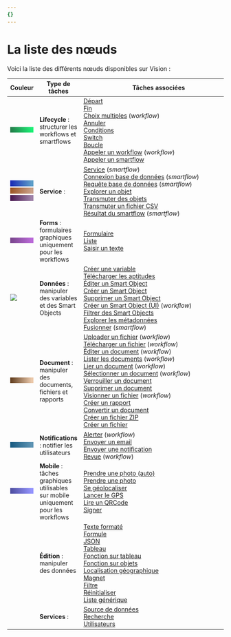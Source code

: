 ```yaml
---
{}
---
```

   
# La liste des nœuds   
   
Voici la liste des différents nœuds disponibles sur Vision :   
   
| Couleur                                                                      | Type de tâches                                                                      | <div style="width: 350px">Tâches associées</div>                                                                                                                                                                                                                                                                                                                                                                                                                                                                                                                                                                                                                                                                                                                                                              |   
| ---------------------------------------------------------------------------- | ----------------------------------------------------------------------------------- | ------------------------------------------------------------------------------------------------------------------------------------------------------------------------------------------------------------------------------------------------------------------------------------------------------------------------------------------------------------------------------------------------------------------------------------------------------------------------------------------------------------------------------------------------------------------------------------------------------------------------------------------------------------------------------------------------------------------------------------------------------------------------------------------------------------- |   
| ![](../_assets/images/workflows/lifecycle_color.png)                                                     | **Lifecycle** : structurer les workflows et smartflows                              | [Départ](../R%C3%A9f%C3%A9rences%20des%20noeuds/D%C3%89PART.md)<br />[Fin](../R%C3%A9f%C3%A9rences%20des%20noeuds/FIN.md)<br />[Choix multiples](../R%C3%A9f%C3%A9rences%20des%20noeuds/Choix%20multiple.md) (_workflow_)<br />[Annuler](../R%C3%A9f%C3%A9rences%20des%20noeuds/Annuler.md)<br />[Conditions](../R%C3%A9f%C3%A9rences%20des%20noeuds/Conditions.md)<br />[Switch](../R%C3%A9f%C3%A9rences%20des%20noeuds/Switch.md)<br />[Boucle](../R%C3%A9f%C3%A9rences%20des%20noeuds/Boucle.md)<br />[Appeler un workflow](../R%C3%A9f%C3%A9rences%20des%20noeuds/Appeler%20un%20workflow.md) (_workflow_)<br />[Appeler un smartflow](../R%C3%A9f%C3%A9rences%20des%20noeuds/Appeler%20un%20smartflow.md)                                                                                                                                                                                                                                                                                                                                                                                                                                                                                               |   
| ![](../_assets/images/workflows/service_color.png) ![](../_assets/images/workflows/service_color%20%281%29.png) ![](../_assets/images/workflows/service_color%20%282%29.png) | **Service** :                                                                       | [Service](../R%C3%A9f%C3%A9rences%20des%20noeuds/Service.md) (_smartflow_)<br />[Connexion base de données](../R%C3%A9f%C3%A9rences%20des%20noeuds/Connexion%20base%20de%20donn%C3%A9es.md) (_smartflow_)<br />[Requête base de données](../R%C3%A9f%C3%A9rences%20des%20noeuds/Requ%C3%AAte%20base%20de%20donn%C3%A9es.md) (_smartflow_)<br />[Explorer un objet](../R%C3%A9f%C3%A9rences%20des%20noeuds/Explorer%20un%20objet.md)<br />[Transmuter des objets](../R%C3%A9f%C3%A9rences%20des%20noeuds/Transmuter%20des%20objets.md)<br />[Transmuter un fichier CSV](../R%C3%A9f%C3%A9rences%20des%20noeuds/Transmuter%20un%20fichier%20CSV.md)<br />[Résultat du smartflow](../R%C3%A9f%C3%A9rences%20des%20noeuds/R%C3%A9sultat%20du%20smartflow.md) (_smartflow_)                                                                                                                                                                                                                                                                                                                                                                  |   
| ![](../_assets/images/workflows/Forms_color.png)                                                         | **Forms** : formulaires graphiques uniquement pour les workflows                    | [Formulaire](../R%C3%A9f%C3%A9rences%20des%20noeuds/Formulaire.md)<br />[Liste](../R%C3%A9f%C3%A9rences%20des%20noeuds/Liste.md)<br />[Saisir un texte](../R%C3%A9f%C3%A9rences%20des%20noeuds/Saisir%20un%20texte.md)                                                                                                                                                                                                                                                                                                                                                                                                                                                                                                                                                                                                                                                                                                                      |   
| ![](../_assets/images/workflows/donn%C3%A9es_color.png)                                                       | **Données** : manipuler des variables et des Smart Objects                          | [Créer une variable](../R%C3%A9f%C3%A9rences%20des%20noeuds/Cr%C3%A9er%20une%20variable.md)<br />[Télécharger les aptitudes](../R%C3%A9f%C3%A9rences%20des%20noeuds/T%C3%A9l%C3%A9charger%20les%20aptitudes.md)<br />[Éditer un Smart Object](../R%C3%A9f%C3%A9rences%20des%20noeuds/Editer%20un%20Smart%20Object.md)<br />[Créer un Smart Object](../R%C3%A9f%C3%A9rences%20des%20noeuds/Cr%C3%A9er%20un%20Smart%20Object.md)<br />[Supprimer un Smart Object](../R%C3%A9f%C3%A9rences%20des%20noeuds/Supprimer%20un%20Smart%20Object.md)<br />[Créer un Smart Object (UI)](Créer%20un%20Smart%20Object%20(UI)) (_workflow_)<br />[Filtrer des Smart Objects](../R%C3%A9f%C3%A9rences%20des%20noeuds/Filtrer%20des%20Smart%20Objects.md)<br />[Explorer les métadonnées](../R%C3%A9f%C3%A9rences%20des%20noeuds/Explorer%20les%20m%C3%A9tadonn%C3%A9es.md)<br />[Fusionner](../R%C3%A9f%C3%A9rences%20des%20noeuds/Fusionner.md) (_smartflow_)                                                                                                                                                                                                                                             |   
| ![](../_assets/images/workflows/document_color.png)                                                      | **Document** : manipuler des documents, fichiers et rapports                        | [Uploader un fichier](../R%C3%A9f%C3%A9rences%20des%20noeuds/Uploader%20un%20fichier.md) (_workflow_)<br />[Télécharger un fichier](../R%C3%A9f%C3%A9rences%20des%20noeuds/T%C3%A9l%C3%A9charger%20un%20fichier.md) (_workflow_)<br />[Éditer un document](../R%C3%A9f%C3%A9rences%20des%20noeuds/Editer%20un%20document.md) (_workflow_)<br />[Lister les documents](../R%C3%A9f%C3%A9rences%20des%20noeuds/Lister%20les%20documents.md) (_workflow_)<br />[Lier un document](../R%C3%A9f%C3%A9rences%20des%20noeuds/Lier%20un%20document.md) (_workflow_)<br />[Sélectionner un document](../R%C3%A9f%C3%A9rences%20des%20noeuds/S%C3%A9lectionner%20un%20document.md) (_workflow_)<br />[Verrouiller un document](../R%C3%A9f%C3%A9rences%20des%20noeuds/Verrouiller%20un%20document.md)<br />[Supprimer un document](../R%C3%A9f%C3%A9rences%20des%20noeuds/Supprimer%20un%20document.md)<br />[Visionner un fichier](../R%C3%A9f%C3%A9rences%20des%20noeuds/Visionner%20un%20fichier.md) (_workflow_)<br />[Créer un rapport](../R%C3%A9f%C3%A9rences%20des%20noeuds/Cr%C3%A9er%20un%20rapport.md)<br />[Convertir un document](../R%C3%A9f%C3%A9rences%20des%20noeuds/Convertir%20un%20document.md)<br />[Créer un fichier ZIP](../R%C3%A9f%C3%A9rences%20des%20noeuds/Cr%C3%A9er%20un%20fichier%20ZIP.md)<br />[Créer un fichier](../R%C3%A9f%C3%A9rences%20des%20noeuds/Cr%C3%A9er%20un%20fichier.md) |   
| ![](../_assets/images/workflows/notifications_color.png)                                                 | **Notifications** : notifier les utilisateurs                                       | [Alerter](../R%C3%A9f%C3%A9rences%20des%20noeuds/Alerter.md) (_workflow_)<br />[Envoyer un email](../R%C3%A9f%C3%A9rences%20des%20noeuds/Envoyer%20un%20email.md)<br />[Envoyer une notification](../R%C3%A9f%C3%A9rences%20des%20noeuds/Envoyer%20une%20notification.md)<br />[Revue](../R%C3%A9f%C3%A9rences%20des%20noeuds/Revue.md) (_workflow_)                                                                                                                                                                                                                                                                                                                                                                                                                                                                                                                                                                                                                                  |   
| ![](../_assets/images/workflows/mobile_color.png)                                                        | **Mobile** : tâches graphiques utilisables sur mobile uniquement pour les workflows | [Prendre une photo (auto)](Prendre%20une%20photo%20(auto))<br />[Prendre une photo](../R%C3%A9f%C3%A9rences%20des%20noeuds/Prendre%20une%20photo.md)<br />[Se géolocaliser](../R%C3%A9f%C3%A9rences%20des%20noeuds/Se%20g%C3%A9olocaliser.md)<br />[Lancer le GPS](../R%C3%A9f%C3%A9rences%20des%20noeuds/Lancer%20le%20GPS.md)<br />[Lire un QRCode](../R%C3%A9f%C3%A9rences%20des%20noeuds/Lire%20un%20QRCode.md)<br />[Signer](../R%C3%A9f%C3%A9rences%20des%20noeuds/Signer.md)                                                                                                                                                                                                                                                                                                                                                                                                                                                                                                                                                  |   
|                                                                              | **Édition** : manipuler des données                                                 | [Texte formaté](../R%C3%A9f%C3%A9rences%20des%20noeuds/Texte%20format%C3%A9.md)<br />[Formule](../R%C3%A9f%C3%A9rences%20des%20noeuds/Formule.md)<br />[JSON](../R%C3%A9f%C3%A9rences%20des%20noeuds/Json.md)<br />[Tableau](../R%C3%A9f%C3%A9rences%20des%20noeuds/Tableau.md)<br />[Fonction sur tableau](../R%C3%A9f%C3%A9rences%20des%20noeuds/Fonction%20sur%20Tableau.md)<br />[Fonction sur objets](../R%C3%A9f%C3%A9rences%20des%20noeuds/Fonction%20sur%20objets.md)<br />[Localisation géographique](../R%C3%A9f%C3%A9rences%20des%20noeuds/Localisation%20g%C3%A9ographique.md)<br />[Magnet](../R%C3%A9f%C3%A9rences%20des%20noeuds/Magnet.md)<br />[Filtre](../R%C3%A9f%C3%A9rences%20des%20noeuds/Filtre.md)<br />[Réinitialiser](../R%C3%A9f%C3%A9rences%20des%20noeuds/R%C3%A9initialiser.md)<br />[Liste générique](../R%C3%A9f%C3%A9rences%20des%20noeuds/Liste%20g%C3%A9n%C3%A9rique.md)                                                                                                                                                                                                                                                                                                                                                                                                          |   
|                                                                              | **Services** :                                                                      | [Source de données](../R%C3%A9f%C3%A9rences%20des%20noeuds/Source%20de%20donn%C3%A9es.md)<br />[Recherche](../R%C3%A9f%C3%A9rences%20des%20noeuds/Recherche.md)<br />[Utilisateurs](../R%C3%A9f%C3%A9rences%20des%20noeuds/Utilisateurs.md)                                                                                                                                                                                                                                                                                                                                                                                                                                                                                                                                                                                                                                                                                                                                                            |
